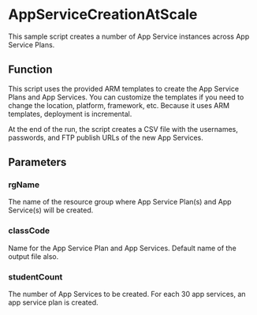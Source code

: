 # AppServiceCreationAtScale
This sample script creates a number of App Service instances across App Service Plans.

## Function
This script uses the provided ARM templates to create the App Service Plans and App Services. You can customize the templates if you need to change the location, platform, framework, etc. Because it uses ARM templates, deployment is incremental.

At the end of the run, the script creates a CSV file with the usernames, passwords, and FTP publish URLs of the new App Services.

## Parameters

### rgName
The name of the resource group where App Service Plan(s) and App Service(s) will be created.

### classCode
Name for the App Service Plan and App Services. Default name of the output file also.

### studentCount
The number of App Services to be created. For each 30 app services, an app service plan is created.
